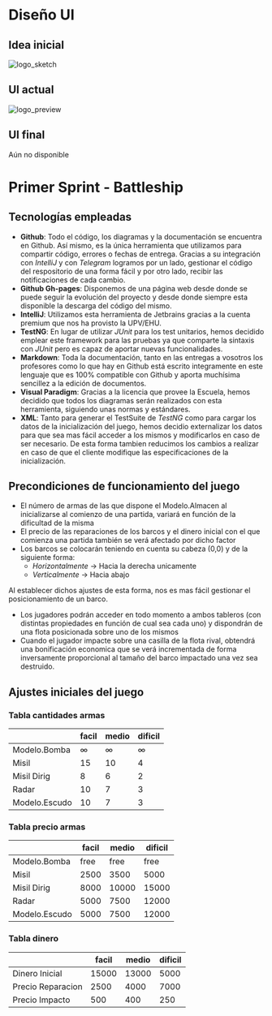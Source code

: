 # Diseño UI

## Idea inicial
![logo_sketch](http://i.imgur.com/El7k7Wg.png)

## UI actual
![logo_preview](http://i.imgur.com/R0ipCfv.png)

## UI final

Aún no disponible

# Primer Sprint - Battleship

## Tecnologías empleadas

- **Github**: Todo el código, los diagramas y la documentación se encuentra en Github. Así mismo, es la única herramienta que utilizamos para compartir código, errores o fechas de entrega. Gracias a su integración con *IntelliJ* y con *Telegram* logramos por un lado, gestionar el código del respositorio de una forma fácil y por otro lado, recibir las notificaciones de cada cambio.
- **Github Gh-pages**: Disponemos de una página web desde donde se puede seguir la evolución del proyecto y desde donde siempre esta disponible la descarga del código del mismo.
- **IntelliJ**: Utilizamos esta herramienta de Jetbrains gracias a la cuenta premium que nos ha provisto la UPV/EHU.
- **TestNG**: En lugar de utilizar *JUnit* para los test unitarios, hemos decidido emplear este framework para las pruebas ya que comparte la sintaxis con *JUnit* pero es capaz de aportar nuevas funcionalidades.
- **Markdown**: Toda la documentación, tanto en las entregas a vosotros los profesores como lo que hay en Github está escrito integramente en este lenguaje que es 100% compatible con Github y aporta muchísima sencillez a la edición de documentos.
- **Visual Paradigm**: Gracias a la licencia que provee la Escuela, hemos decidido que todos los diagramas serán realizados con esta herramienta, siguiendo unas normas y estándares.
- **XML**: Tanto para generar el TestSuite de *TestNG* como para cargar los datos de la inicialización del juego, hemos decidio externalizar los datos para que sea mas fácil acceder a los mismos y modificarlos en caso de ser necesario. De esta forma tambien reducimos los cambios a realizar en caso de que el cliente modifique las especificaciones de la inicialización.

## Precondiciones de funcionamiento del juego

- El número de armas de las que dispone el Modelo.Almacen al inicializarse al comienzo de una partida, variará en función de la dificultad de la misma
- El precio de las reparaciones de los barcos y el dinero inicial con el que comienza una partida también se verá afectado por dicho factor
- Los barcos se colocarán teniendo en cuenta su cabeza (0,0) y de la siguiente forma:
	- *Horizontalmente* -> Hacia la derecha unicamente
	- *Verticalmente* -> Hacia abajo

 Al establecer dichos ajustes de esta forma, nos es mas fácil gestionar el posicionamiento de un barco.

- Los jugadores podrán acceder en todo momento a ambos tableros (con distintas propiedades en función de cual sea cada uno) y dispondrán de una flota posicionada sobre uno de los mismos
- Cuando el jugador impacte sobre una casilla de la flota rival, obtendrá una bonificación economica que se verá incrementada de forma inversamente proporcional al tamaño del barco impactado una vez sea destruido.

## Ajustes iniciales del juego


### Tabla cantidades armas

|         | facil | medio | dificil |
|---------|-------|-------|---------|
|  Modelo.Bomba  |  ∞    |   ∞   |    ∞    |
| Misil	  | 15    |  10   |    4    |
| Misil Dirig | 8 |  6    |   2     |
| Radar   | 10    |  7    |   3     |
| Modelo.Escudo  | 10    |  7    |   3     |

### Tabla precio armas

|         | facil | medio | dificil |
|---------|-------|-------|---------|
|  Modelo.Bomba  |  free | free  |  free   |
| Misil	  | 2500  |  3500 |  5000   |
| Misil Dirig | 8000 |  10000 | 15000|
| Radar   | 5000  |  7500 |  12000  |
| Modelo.Escudo  | 5000  |  7500 |  12000  |

### Tabla dinero

|         | facil | medio | dificil |
|---------|-------|-------|---------|
| Dinero Inicial |  15000 | 13000 | 5000 |
| Precio Reparacion | 2500 | 4000 | 7000 |
| Precio Impacto | 500 |  400 | 250  |
